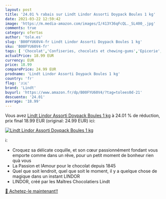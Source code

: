 ```yaml
---
layout: post
title: '24.01 % rabais sur Lindt Lindor Assorti Doypack Boules 1 kg'
date: 2021-03-22 12:59:42
image: 'https://m.media-amazon.com/images/I/413Y36qFcQL._SL400_.jpg'
comments: true
category: ofertas
author: 'tole.es'
slug: 'B00FYU60V4-fr Lindt Lindor Assorti Doypack Boules 1 kg'
sku: 'B00FYU60V4-fr'
tags: [ 'Chocolat','Confiseries, chocolats et chewing-gums','Epicerie','Sachets de boîtes de chocolat','lindt','Épicerie', ]
actualPrice: 18.99 EUR
currency: EUR
price: 18.99
comparePrice: 24.99 EUR
prodname: 'Lindt Lindor Assorti Doypack Boules 1 kg'
country: 'fr'
flag: '🇫🇷'
brand: 'Lindt'
buyurl: 'https://www.amazon.fr/dp/B00FYU60V4/?tag=tolees0d-21'
descuento: '24.01'
average: '18.99'
---
```


Vous avez [Lindt Lindor Assorti Doypack Boules 1 kg](https://www.amazon.fr/dp/B00FYU60V4/?tag=tolees0d-21)  à  24.01 % de réduction, prix final  18.99 EUR (original: 24.99 EUR) ici:

[![Lindt Lindor Assorti Doypack Boules 1 kg](https://m.media-amazon.com/images/I/413Y36qFcQL._SL400_.jpg)](https://www.amazon.fr/dp/B00FYU60V4/?tag=tolees0d-21)

ℹ️:

- Croquez sa délicate coquille, et son cœur passionnément fondant vous emporte comme dans un rêve, pour un petit moment de bonheur rien quà vous
- La Passion et lAmour pour le chocolat depuis 1845
- Quel que soit lendroit, quel que soit le moment, il y a quelque chose de magique dans un instant LINDOR
- LINDOR, créé par les Maîtres Chocolatiers Lindt

[🛒 Achetez-le maintenant!!](https://www.amazon.fr/dp/B00FYU60V4/?tag=tolees0d-21)

